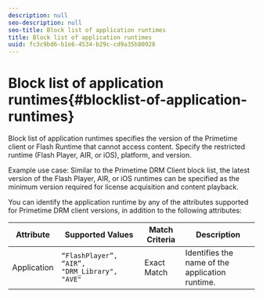 ```yaml
---
description: null
seo-description: null
seo-title: Block list of application runtimes
title: Block list of application runtimes
uuid: fc3c9bd6-b1e6-4534-b29c-cd9a35b80928
---
```


# Block list of application runtimes{#blocklist-of-application-runtimes}

Block list of application runtimes specifies the version of the Primetime client or Flash Runtime that cannot access content. Specify the restricted runtime (Flash Player, AIR, or iOS), platform, and version.

Example use case: Similar to the Primetime DRM Client block list, the latest version of the Flash Player, AIR, or iOS runtimes can be specified as the minimum version required for license acquisition and content playback.

You can identify the application runtime by any of the attributes supported for Primetime DRM client versions, in addition to the following attributes:  

| **Attribute** |**Supported Values** |**Match Criteria** |**Description** |
|---|---|---|---|
|  Application  | `“FlashPlayer”, “AIR”, "DRM_Library", "AVE"`  | Exact Match  | Identifies the name of the application runtime.  |

